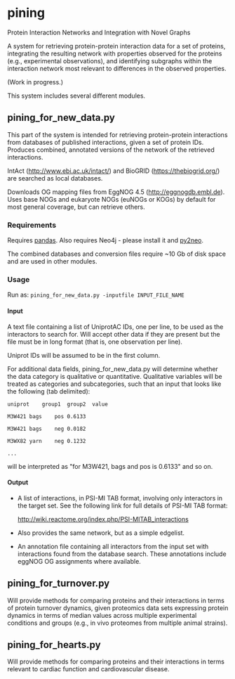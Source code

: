 # pining
Protein Interaction Networks and Integration with Novel Graphs

A system for retrieving protein-protein interaction data for a set of proteins, integrating the resulting network with properties observed for the proteins (e.g., experimental observations), and identifying subgraphs within the interaction network most relevant to differences in the observed properties.

(Work in progress.)

This system includes several different modules.

## pining_for_new_data.py

This part of the system is intended for retrieving protein-protein interactions from databases of published interactions, given a set of protein IDs. Produces combined, annotated versions of the network of the retrieved interactions.

IntAct (http://www.ebi.ac.uk/intact/) and BioGRID (https://thebiogrid.org/) are searched as local databases.

Downloads OG mapping files from EggNOG 4.5 (http://eggnogdb.embl.de). Uses base NOGs and eukaryote NOGs (euNOGs or KOGs) by default for most general coverage, but can retrieve others.

### Requirements 
Requires [pandas](http://pandas.pydata.org/).
Also requires Neo4j - please install it and [py2neo](http://py2neo.org/v3/).

The combined databases and conversion files require ~10 Gb of disk space and are used in other modules.

### Usage
Run as:
`pining_for_new_data.py -inputfile INPUT_FILE_NAME`

#### Input
A text file containing a list of UniprotAC IDs, one per line,
to be used as the interactors to search for.
Will accept other data if they are present but the file must be in long format (that is, one observation per line).

Uniprot IDs will be assumed to be in the first column.

For additional data fields, pining_for_new_data.py will determine whether the data category is qualitative or quantitative. Qualitative variables will be treated as categories and subcategories, such that an input that looks like the following (tab delimited):

`uniprot	group1	group2	value`

`M3W421	bags	pos	0.6133`

`M3W421	bags	neg	0.0182`

`M3WX82	yarn	neg	0.1232`

`...`

will be interpreted as "for M3W421, bags and pos is 0.6133" and so on.

#### Output
* A list of interactions, in PSI-MI TAB format, involving only interactors in the target set. See the following link for full details of PSI-MI TAB format:

  http://wiki.reactome.org/index.php/PSI-MITAB_interactions

* Also provides the same network, but as a simple edgelist.

* An annotation file containing all interactors from the input set with interactions found from the database search. These annotations include eggNOG OG assignments where available.

## pining_for_turnover.py

Will provide methods for comparing proteins and their interactions in terms of protein turnover dynamics, given proteomics data sets expressing protein dynamics in terms of median values across multiple experimental conditions and groups (e.g., in vivo proteomes from multiple animal strains).

## pining_for_hearts.py

Will provide methods for comparing proteins and their interactions in terms relevant to cardiac function and cardiovascular disease.
